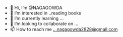 - 👋 Hi, I’m @NAGAGOWDA
- 👀 I’m interested in ..reading books
- 🌱 I’m currently learning ...
- 💞️ I’m looking to collaborate on ...
- 📫 How to reach me ...nagagowda2828@gmail.com

<!---
NAGAGOWDA/NAGAGOWDA is a ✨ special ✨ repository because its `README.md` (this file) appears on your GitHub profile.
You can click the Preview link to take a look at your changes.
--->
